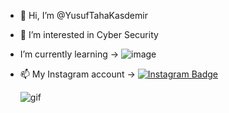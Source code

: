 - 👋 Hi, I’m @YusufTahaKasdemir
- 👀 I’m interested in Cyber Security
-  I’m currently learning -> ![image](https://github.com/YusufTahaKasdemir/YusufTahaKasdemir/assets/130496561/96a01db4-23b2-4d23-8b6e-3db792e91296)  
- 📫 My Instagram account -> [![Instagram Badge](https://img.shields.io/badge/-yusuf.ksdmr-000000?style=flat-quare&labelColor=000000&logo=instagram&logoColor=white&link=link)](https://www.instagram.com/yusuf.ksdmr/) 




    ![gif](https://media.giphy.com/media/WiM5K1e9MtEic/giphy.gif)
<!---
YusufTahaKasdemir/YusufTahaKasdemir is a ✨ special ✨ repository because its `README.md` (this file) appears on your GitHub profile.
You can click the Preview link to take a look at your changes.
--->

